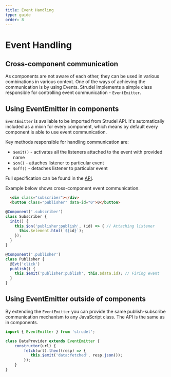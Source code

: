 ```yaml
---
title: Event Handling
type: guide
order: 8
---
```


# Event Handling

## Cross-component communication

As components are not aware of each other, they can be used in various combinations in various context. One of the ways of achieving the communication is by using Events. Strudel implements a simple class responsible for controlling event communication - `EventEmitter`.

## Using EventEmitter in components

`EventEmitter` is available to be imported from Strudel API. It's automatically included as a mixin for every component, which means by default every component is able to use event communication. 

Key methods responsible for handling communication are:
* `$emit()` - activates all the listeners attached to the event with provided name
* `$on()` - attaches listener to particular event
* `$off()` - detaches listener to particular event

Full specification can be found in the [API](http://strudeljs.org/api/#emit).

Example below shows cross-component event communication.

```html
  <div class="subscriber"></div>
  <button class="publisher" data-id="0">0</button>
```

```js
@Component('.subscriber')
class Subscriber {
  init() {
    this.$on('publisher:publish', (id) => { // Attaching listener
      this.$element.html(`${id}`);
    });
  }
}
```
```js
@Component('.publisher')
class Publisher {
  @Evt('click')
  publish() {
    this.$emit('publisher:publish', this.$data.id); // Firing event
  }
}
```

## Using EventEmitter outside of components

By extending the `EventEmitter` you can provide the same publish-subscribe communication mechanism to any JavaScript class. The API is the same as in components.

```js
import { EventEmitter } from 'strudel';

class DataProvider extends EventEmitter {
    constructor(url) {
        fetch(url).then((resp) => {
           this.$emit('data:fetched', resp.json());
        });
    }
}
```
